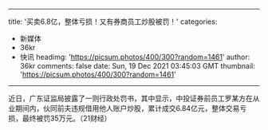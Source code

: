 
---
title: '买卖6.8亿，整体亏损！又有券商员工炒股被罚！'
categories: 
 - 新媒体
 - 36kr
 - 快讯
headimg: 'https://picsum.photos/400/300?random=1461'
author: 36kr
comments: false
date: Sun, 19 Dec 2021 03:45:03 GMT
thumbnail: 'https://picsum.photos/400/300?random=1461'
---

<div>   
近日，广东证监局披露了一则行政处罚书，其中显示，中投证券前员工罗某方在从业期间内，伙同前夫违规借用他人账户炒股，累计成交6.84亿元，整体交易亏损，最终被罚35万元。（21财经）  
</div>
            